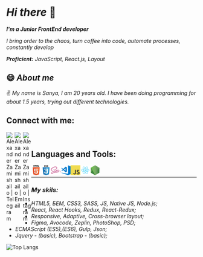 # ***Hi there*** 👋

***I'm a Junior FrontEnd developer***

*I bring order to the chaos, turn coffee into code, automate processes, constantly develop*

***Proficient:*** *JavaScript, React.js, Layout*

## 😄 ***About me***
✌️ *My name is Sanya, I am 20 years old. I have been doing programming for about 1.5 years, trying out different technologies.*

## Connect with me:
[<img align="left" width="22px" alt="Alexander Zamishailo | Telegram" src="https://image.flaticon.com/icons/png/512/152/152827.png"/>][telegram]
[<img align="left" width="22px" alt="Alexander Zamishailo | Email" src="https://image.flaticon.com/icons/png/512/725/725643.png"/>][email]
[<img align="left" width="22px" alt="Alexander Zamishailo | Instagram" src="https://image.flaticon.com/icons/png/512/1384/1384031.png"/>][instagram]

<br>

## Languages and Tools:
<img align="left" width="26px" alt="*HTML5" src="https://raw.githubusercontent.com/github/explore/80688e429a7d4ef2fca1e82350fe8e3517d3494d/topics/html/html.png"/> 
<img align="left" width="26px" alt="CSS3" src="https://raw.githubusercontent.com/github/explore/80688e429a7d4ef2fca1e82350fe8e3517d3494d/topics/css/css.png"/> 
<img align="left" width="26px" alt="SASS" src="https://raw.githubusercontent.com/github/explore/80688e429a7d4ef2fca1e82350fe8e3517d3494d/topics/sass/sass.png"/> 
<img align="left" width="26px" alt="VSCode" src="https://raw.githubusercontent.com/github/explore/80688e429a7d4ef2fca1e82350fe8e3517d3494d/topics/visual-studio-code/visual-studio-code.png"/> 
<img align="left" width="26px" alt="JavaScript" src="https://raw.githubusercontent.com/github/explore/80688e429a7d4ef2fca1e82350fe8e3517d3494d/topics/javascript/javascript.png"/> 
<img align="left" width="26px" alt="React" src="https://raw.githubusercontent.com/github/explore/80688e429a7d4ef2fca1e82350fe8e3517d3494d/topics/react/react.png"/> 
<img align="left" width="26px" alt="Node.js" src="https://raw.githubusercontent.com/github/explore/80688e429a7d4ef2fca1e82350fe8e3517d3494d/topics/nodejs/nodejs.png"/> 

<br>

---

### ***My skils:***
 - *HTML5, БЕМ, CSS3, SASS, JS, Native JS, Node.js;*
 - *React, React Hooks, Redux, React-Redux;*
 - *Responsive, Adaptive, Cross-browser layout;*
 - *Figma, Avocode, Zeplin, PhotoShop, PSD;*
 - *ECMAScript (ES5),(ES6), Gulp, Json;*
 - *Jquery - (basic), Bootstrap - (basic);*

![Top Langs](https://github-readme-stats.vercel.app/api/top-langs/?username=AlexanderMihalich&layout=compact)

[telegram]:https://t.me/alex_ander_web
[email]:santa.boy.ran@gmail.com
[instagram]:https://www.instagram.com/alex_ander.mihalich

